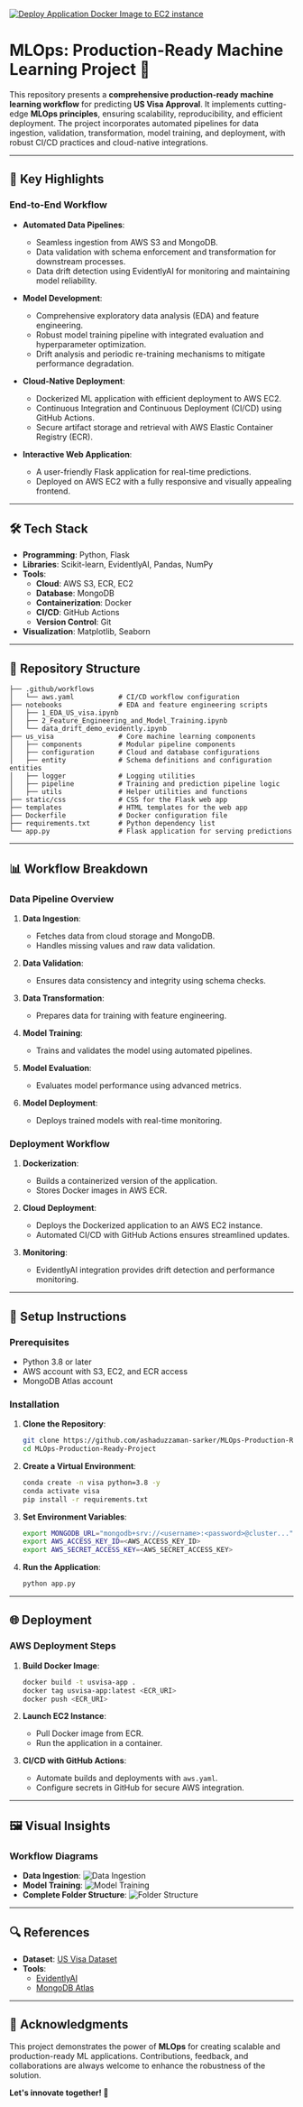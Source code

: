 [![Deploy Application Docker Image to EC2 instance](https://github.com/ashaduzzaman-sarker/MLOps/actions/workflows/aws.yaml/badge.svg)](https://github.com/ashaduzzaman-sarker/MLOps/actions/workflows/aws.yaml)

# MLOps: Production-Ready Machine Learning Project 🚀

This repository presents a **comprehensive production-ready machine learning workflow** for predicting **US Visa Approval**. It implements cutting-edge **MLOps principles**, ensuring scalability, reproducibility, and efficient deployment. The project incorporates automated pipelines for data ingestion, validation, transformation, model training, and deployment, with robust CI/CD practices and cloud-native integrations.

---

## 🚀 Key Highlights

### End-to-End Workflow
- **Automated Data Pipelines**:
  - Seamless ingestion from AWS S3 and MongoDB.
  - Data validation with schema enforcement and transformation for downstream processes.
  - Data drift detection using EvidentlyAI for monitoring and maintaining model reliability.

- **Model Development**:
  - Comprehensive exploratory data analysis (EDA) and feature engineering.
  - Robust model training pipeline with integrated evaluation and hyperparameter optimization.
  - Drift analysis and periodic re-training mechanisms to mitigate performance degradation.

- **Cloud-Native Deployment**:
  - Dockerized ML application with efficient deployment to AWS EC2.
  - Continuous Integration and Continuous Deployment (CI/CD) using GitHub Actions.
  - Secure artifact storage and retrieval with AWS Elastic Container Registry (ECR).

- **Interactive Web Application**:
  - A user-friendly Flask application for real-time predictions.
  - Deployed on AWS EC2 with a fully responsive and visually appealing frontend.

---

## 🛠️ Tech Stack

- **Programming**: Python, Flask
- **Libraries**: Scikit-learn, EvidentlyAI, Pandas, NumPy
- **Tools**:
  - **Cloud**: AWS S3, ECR, EC2
  - **Database**: MongoDB
  - **Containerization**: Docker
  - **CI/CD**: GitHub Actions
  - **Version Control**: Git
- **Visualization**: Matplotlib, Seaborn

---

## 📂 Repository Structure

```
├── .github/workflows
│   └── aws.yaml           # CI/CD workflow configuration
├── notebooks              # EDA and feature engineering scripts
│   ├── 1_EDA_US_visa.ipynb
│   ├── 2_Feature_Engineering_and_Model_Training.ipynb
│   └── data_drift_demo_evidently.ipynb
├── us_visa                # Core machine learning components
│   ├── components         # Modular pipeline components
│   ├── configuration      # Cloud and database configurations
│   ├── entity             # Schema definitions and configuration entities
│   ├── logger             # Logging utilities
│   ├── pipeline           # Training and prediction pipeline logic
│   ├── utils              # Helper utilities and functions
├── static/css             # CSS for the Flask web app
├── templates              # HTML templates for the web app
├── Dockerfile             # Docker configuration file
├── requirements.txt       # Python dependency list
└── app.py                 # Flask application for serving predictions
```

---

## 📊 Workflow Breakdown

### Data Pipeline Overview
1. **Data Ingestion**:
   - Fetches data from cloud storage and MongoDB.
   - Handles missing values and raw data validation.

2. **Data Validation**:
   - Ensures data consistency and integrity using schema checks.

3. **Data Transformation**:
   - Prepares data for training with feature engineering.

4. **Model Training**:
   - Trains and validates the model using automated pipelines.

5. **Model Evaluation**:
   - Evaluates model performance using advanced metrics.

6. **Model Deployment**:
   - Deploys trained models with real-time monitoring.

### Deployment Workflow
1. **Dockerization**:
   - Builds a containerized version of the application.
   - Stores Docker images in AWS ECR.

2. **Cloud Deployment**:
   - Deploys the Dockerized application to an AWS EC2 instance.
   - Automated CI/CD with GitHub Actions ensures streamlined updates.

3. **Monitoring**:
   - EvidentlyAI integration provides drift detection and performance monitoring.

---

## 🔧 Setup Instructions

### Prerequisites
- Python 3.8 or later
- AWS account with S3, EC2, and ECR access
- MongoDB Atlas account

### Installation
1. **Clone the Repository**:
   ```bash
   git clone https://github.com/ashaduzzaman-sarker/MLOps-Production-Ready-Machine-Learning-Project.git
   cd MLOps-Production-Ready-Project
   ```

2. **Create a Virtual Environment**:
   ```bash
   conda create -n visa python=3.8 -y
   conda activate visa
   pip install -r requirements.txt
   ```

3. **Set Environment Variables**:
   ```bash
   export MONGODB_URL="mongodb+srv://<username>:<password>@cluster..."
   export AWS_ACCESS_KEY_ID=<AWS_ACCESS_KEY_ID>
   export AWS_SECRET_ACCESS_KEY=<AWS_SECRET_ACCESS_KEY>
   ```

4. **Run the Application**:
   ```bash
   python app.py
   ```

---

## 🌐 Deployment

### AWS Deployment Steps
1. **Build Docker Image**:
   ```bash
   docker build -t usvisa-app .
   docker tag usvisa-app:latest <ECR_URI>
   docker push <ECR_URI>
   ```

2. **Launch EC2 Instance**:
   - Pull Docker image from ECR.
   - Run the application in a container.

3. **CI/CD with GitHub Actions**:
   - Automate builds and deployments with `aws.yaml`.
   - Configure secrets in GitHub for secure AWS integration.

---

## 🖼️ Visual Insights

### Workflow Diagrams
- **Data Ingestion**:
  ![Data Ingestion](flowcharts/Data%20Ingestion.png)
- **Model Training**:
  ![Model Training](flowcharts/Model%20Trainer.png)
- **Complete Folder Structure**:
  ![Folder Structure](flowcharts/folder%20structure.png)

---

## 🔍 References

- **Dataset**: [US Visa Dataset](https://www.kaggle.com/datasets/moro23/easyvisa-dataset)
- **Tools**:
  - [EvidentlyAI](https://www.evidentlyai.com/)
  - [MongoDB Atlas](https://account.mongodb.com/account/login)

---

## 🙌 Acknowledgments

This project demonstrates the power of **MLOps** for creating scalable and production-ready ML applications. Contributions, feedback, and collaborations are always welcome to enhance the robustness of the solution.

**Let's innovate together! 🚀**
